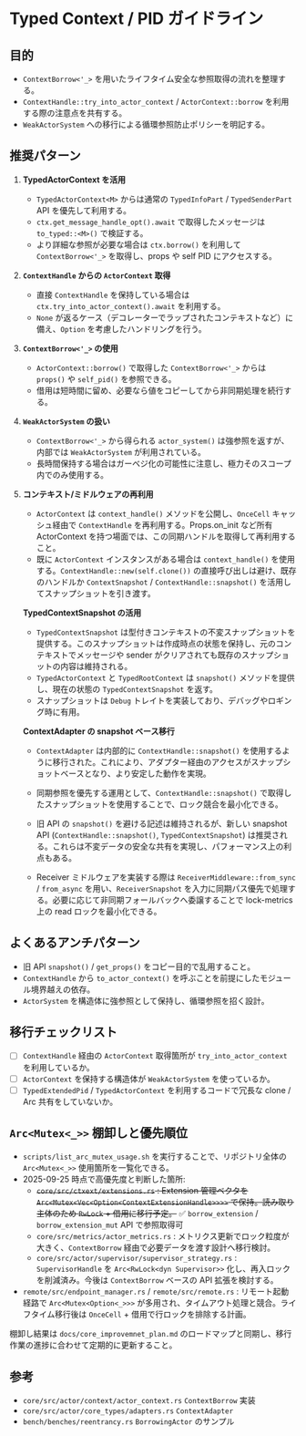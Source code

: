 # Typed Context / PID ガイドライン

## 目的
- `ContextBorrow<'_>` を用いたライフタイム安全な参照取得の流れを整理する。
- `ContextHandle::try_into_actor_context` / `ActorContext::borrow` を利用する際の注意点を共有する。
- `WeakActorSystem` への移行による循環参照防止ポリシーを明記する。

## 推奨パターン
1. **TypedActorContext<M> を活用**
   - `TypedActorContext<M>` からは通常の `TypedInfoPart` / `TypedSenderPart` API を優先して利用する。
   - `ctx.get_message_handle_opt().await` で取得したメッセージは `to_typed::<M>()` で検証する。
   - より詳細な参照が必要な場合は `ctx.borrow()` を利用して `ContextBorrow<'_>` を取得し、props や self PID にアクセスする。

2. **`ContextHandle` からの `ActorContext` 取得**
   - 直接 `ContextHandle` を保持している場合は `ctx.try_into_actor_context().await` を利用する。
   - `None` が返るケース（デコレーターでラップされたコンテキストなど）に備え、`Option` を考慮したハンドリングを行う。

3. **`ContextBorrow<'_>` の使用**
   - `ActorContext::borrow()` で取得した `ContextBorrow<'_>` からは `props()` や `self_pid()` を参照できる。
   - 借用は短時間に留め、必要なら値をコピーしてから非同期処理を続行する。

4. **`WeakActorSystem` の扱い**
   - `ContextBorrow<'_>` から得られる `actor_system()` は強参照を返すが、内部では `WeakActorSystem` が利用されている。
   - 長時間保持する場合はガーベジ化の可能性に注意し、極力そのスコープ内でのみ使用する。

5. **コンテキスト/ミドルウェアの再利用**
   - `ActorContext` は `context_handle()` メソッドを公開し、`OnceCell` キャッシュ経由で `ContextHandle` を再利用する。Props.on_init など所有 ActorContext を持つ場面では、この同期ハンドルを取得して再利用すること。
   - 既に `ActorContext` インスタンスがある場合は `context_handle()` を使用する。`ContextHandle::new(self.clone())` の直接呼び出しは避け、既存のハンドルか `ContextSnapshot` / `ContextHandle::snapshot()` を活用してスナップショットを引き渡す。

   **TypedContextSnapshot の活用**
   - `TypedContextSnapshot` は型付きコンテキストの不変スナップショットを提供する。このスナップショットは作成時点の状態を保持し、元のコンテキストでメッセージや sender がクリアされても既存のスナップショットの内容は維持される。
   - `TypedActorContext` と `TypedRootContext` は `snapshot()` メソッドを提供し、現在の状態の `TypedContextSnapshot` を返す。
   - スナップショットは `Debug` トレイトを実装しており、デバッグやロギング時に有用。

   **ContextAdapter の snapshot ベース移行**
   - `ContextAdapter` は内部的に `ContextHandle::snapshot()` を使用するように移行された。これにより、アダプター経由のアクセスがスナップショットベースとなり、より安定した動作を実現。
   - 同期参照を優先する運用として、`ContextHandle::snapshot()` で取得したスナップショットを使用することで、ロック競合を最小化できる。
   - 旧 API の `snapshot()` を避ける記述は維持されるが、新しい snapshot API (`ContextHandle::snapshot()`, `TypedContextSnapshot`) は推奨される。これらは不変データの安全な共有を実現し、パフォーマンス上の利点もある。

   - Receiver ミドルウェアを実装する際は `ReceiverMiddleware::from_sync` / `from_async` を用い、`ReceiverSnapshot` を入力に同期パス優先で処理する。必要に応じて非同期フォールバックへ委譲することで lock-metrics 上の read ロックを最小化できる。

## よくあるアンチパターン
- 旧 API `snapshot()` / `get_props()` をコピー目的で乱用すること。
- `ContextHandle` から `to_actor_context()` を呼ぶことを前提にしたモジュール境界越えの依存。
- `ActorSystem` を構造体に強参照として保持し、循環参照を招く設計。

## 移行チェックリスト
- [ ] `ContextHandle` 経由の `ActorContext` 取得箇所が `try_into_actor_context` を利用しているか。
- [ ] `ActorContext` を保持する構造体が `WeakActorSystem` を使っているか。
- [ ] `TypedExtendedPid` / `TypedActorContext` を利用するコードで冗長な clone / Arc 共有をしていないか。

## `Arc<Mutex<_>>` 棚卸しと優先順位
- `scripts/list_arc_mutex_usage.sh` を実行することで、リポジトリ全体の `Arc<Mutex<_>>` 使用箇所を一覧化できる。
- 2025-09-25 時点で高優先度と判断した箇所:
  - ~~`core/src/ctxext/extensions.rs` : Extension 管理ベクタを `Arc<Mutex<Vec<Option<ContextExtensionHandle>>>>` で保持。読み取り主体のため `RwLock` + 借用に移行予定。~~ ✅ `borrow_extension` / `borrow_extension_mut` API で参照取得可
  - `core/src/metrics/actor_metrics.rs` : メトリクス更新でロック粒度が大きく、`ContextBorrow` 経由で必要データを渡す設計へ移行検討。
  - `core/src/actor/supervisor/supervisor_strategy.rs` : `SupervisorHandle` を `Arc<RwLock<dyn Supervisor>>` 化し、再入ロックを削減済み。今後は `ContextBorrow` ベースの API 拡張を検討する。
- `remote/src/endpoint_manager.rs` / `remote/src/remote.rs` : リモート起動経路で `Arc<Mutex<Option<_>>>` が多用され、タイムアウト処理と競合。ライフタイム移行後は `OnceCell` + 借用で行ロックを排除する計画。

棚卸し結果は `docs/core_improvemnet_plan.md` のロードマップと同期し、移行作業の進捗に合わせて定期的に更新すること。

## 参考
- `core/src/actor/context/actor_context.rs` `ContextBorrow` 実装
- `core/src/actor/core_types/adapters.rs` `ContextAdapter`
- `bench/benches/reentrancy.rs` `BorrowingActor` のサンプル
